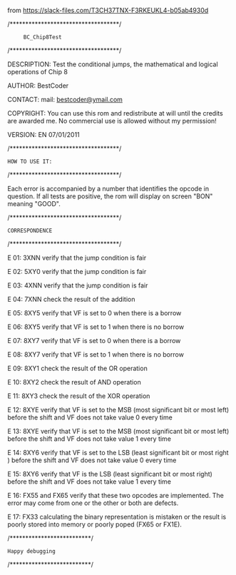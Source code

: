 from https://slack-files.com/T3CH37TNX-F3RKEUKL4-b05ab4930d

/***********************************/

         BC_Chip8Test

/***********************************/

DESCRIPTION: Test the conditional jumps, the mathematical and logical operations of Chip 8

AUTHOR: BestCoder

CONTACT: mail: bestcoder@ymail.com

COPYRIGHT: You can use this rom and redistribute at will until the credits are awarded me. No commercial use is allowed without my permission!

VERSION: EN 07/01/2011

/***********************************/

    HOW TO USE IT:

/***********************************/

Each error is accompanied by a number that identifies the opcode in question. If all tests are positive, the rom will display on screen  "BON" meaning "GOOD".

/***********************************/

    CORRESPONDENCE

/***********************************/

E 01: 3XNN verify that the jump condition is fair

E 02: 5XY0 verify that the jump condition is fair

E 03: 4XNN verify that the jump condition is fair

E 04: 7XNN check the result of the addition

E 05: 8XY5 verify that VF is set to 0 when there is a borrow

E 06: 8XY5 verify that VF is set to 1 when there is no borrow

E 07: 8XY7 verify that VF is set to 0 when there is a borrow

E 08: 8XY7 verify that VF is set to 1 when there is no borrow

E 09: 8XY1 check the result of the OR operation

E 10: 8XY2 check the result of AND operation

E 11: 8XY3 check the result of the XOR operation

E 12: 8XYE verify that VF is set to the MSB (most significant bit or most left) before the shift and  VF does not take value 0 every time

E 13: 8XYE verify that VF is set to the MSB (most significant bit or most left) before the shift and  VF does not take value 1 every time 

E 14: 8XY6 verify that VF is set to the LSB (least significant bit or most right ) before the shift and  VF does not take value 0 every time

E 15: 8XY6 verify that VF is the LSB (least significant bit or most right) before the shift and  VF does not take value 1 every time 

E 16: FX55 and FX65 verify that these two opcodes are implemented. The error may come from one or the other or both are defects.

E 17: FX33 calculating the binary representation is mistaken or the result is poorly stored into memory or poorly poped (FX65 or FX1E).

/**************************/

    Happy debugging

/**************************/

